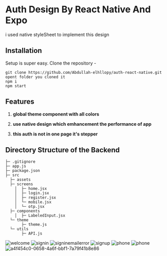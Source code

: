 # Auth Design By React Native And Expo
i used native styleSheet to implement this design 
## Installation

Setup is super easy. Clone the repository - 

```shell script
git clone https://github.com/Abdullah-elhllopy/auth-react-native.git
opent folder you cloned it
npm i
npm start
```
## Features

1. **global theme component with all colors**

1. **use native design which emhancement the performance of app**

1. **this auth is not in one page it's stepper**

## Directory Structure of the Backend
```
├─ .gitignore
├─ app.js
├─ package.json
├─ src
  ├─ assets
  ├─ screens
    │  ├─ home.jsx
    │  ├─ login.jsx
    │  ├─ register.jsx
    │  └─ mobile.jsx
    │  └─ otp.jsx
  ├─ components
    │  ├─ LabeledInput.jsx
  └─ theme
       ├─ theme.js
  └─ utils
       ├─ API.js
```


 ![welcome](https://github.com/Abdullah-elhllopy/auth-react-native/assets/60758904/e98afb3a-cf57-4f9a-b683-9556cb1abb2d)
![signin](https://github.com/Abdullah-elhllopy/auth-react-native/assets/60758904/e32f2952-eb33-4fc0-b486-23ab4bbbedd1)
![signinemailerror](https://github.com/Abdullah-elhllopy/auth-react-native/assets/60758904/fbc15072-1f3c-4115-9b4e-d27ad174ab23)
![signup](https://github.com/Abdullah-elhllopy/auth-react-native/assets/60758904/2d4eb45f-1761-4b4f-9d64-1ce4a0c51e3d)
  ![phone](https://github.com/Abdullah-elhllopy/auth-react-native/assets/60758904/8014c50e-99f7-4fee-80ae-8a271afd76e6)
![phone](https://github.com/Abdullah-elhllopy/auth-react-native/assets/60758904/db3c2729-9534-46bc-81cd-68c71fdc8830)
![a4f454c0-0658-4a6f-bbf1-7a79f41b8e86](https://github.com/Abdullah-elhllopy/auth-react-native/assets/60758904/1d370f34-644e-446f-a878-ba3f22cd4c17)
